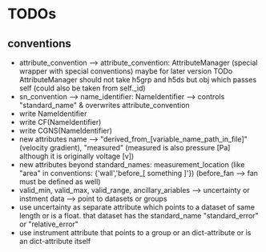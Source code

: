 # TODOs

## conventions

- attribute_convention --> attribute_convention: AttributeManager (special wrapper with special conventions) maybe for
  later version TODo AttributeManager should not take h5grp and h5ds but obj which passes self (could also be taken from
  self._id)
- sn_convention --> name_identifier: NameIdentifier --> controls "standard_name" & overwrites attribute_convention
- write NameIdentifier
- write CF(NameIdentifier)
- write CGNS(NameIdentifier)
- new attributes name --> "derived_from_[variable_name_path_in_file]" (velocity gradient), "measured"  (measured is also
  pressure [Pa] although it is originally voltage [v])
- new attributes beyond standard_names: measurement_location
  (like "area" in conventions: {'wall','before_[ something ]'}) (before_fan --> fan must be defined as well)
- valid_min, valid_max, valid_range, ancillary_ariables --> uncertainty or instment data --> point to datasets or groups
- use uncertainty as separate attribute which points to a dataset of same length or is a float. that dataset has the standard_name "standard_error" or "relative_error"
- use instrument attribute that points to a group or an dict-attribute or is an dict-attribute itself